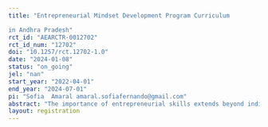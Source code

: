 ```yaml
---
title: "Entrepreneurial Mindset Development Program Curriculum
in Andhra Pradesh"
rct_id: "AEARCTR-0012702"
rct_id_num: "12702"
doi: "10.1257/rct.12702-1.0"
date: "2024-01-08"
status: "on_going"
jel: "nan"
start_year: "2022-04-01"
end_year: "2024-07-01"
pi: "Sofia  Amaral amaral.sofiafernando@gmail.com"
abstract: "The importance of entrepreneurial skills extends beyond individuals who aspire to enter the business world. With the evolving nature of most high-return jobs, there is a growing need for an entrepreneurial mindset of labor that encompasses a range of cognitive and non-cognitive skills. However, there is a lack of data and experimental evidence on whether an entrepreneurial mindset can be instilled (especially in high school students), whether the current at-scale implementation has been effective, their impact on entrepreneurial traits, and whether such skills are effective in closing the existing skill gaps across genders. To address this gap, we leverage a unique opportunity to work with the Government of Andhra Pradesh on the rollout of the Entrepreneurial Mindset Development Program (EMDP). The program consists of a special curriculum, which is delivered to Grade 9 students over 220 working days, to train students on their entrepreneurial mindset. Working closely with the Government of Andhra Pradesh and the implementing NGOs, we aim to assess the program’s impact on the students’ entrepreneurial mindset, cognitive and non-cognitive skills, their ability to prepare and deliver an entrepreneurial idea, their hypothetical choice of labor, choice of major going forward, and their intention to pursue work that is different from traditional labor (i.e. not self-employed). %The novelty of our work is that using incentivized experiments we elicit various behavioral factors often associated with entrepreneurship, to make the connection of whether such programs can behaviorally shape students from a young age. "
layout: registration
---
```


